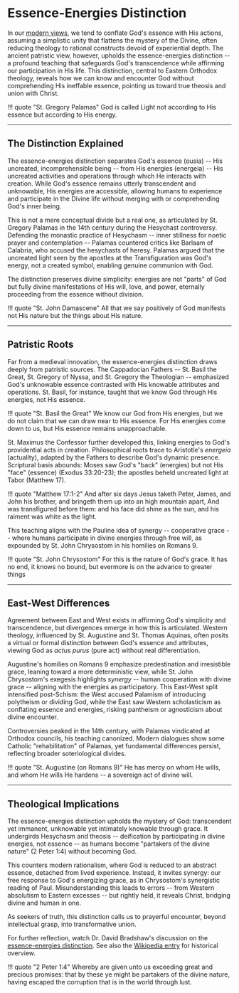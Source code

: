 # Essence-Energies Distinction

<!--
Lord Jesus Christ, Son of God
Have mercy on me, a sinner

Protect me from the evil one.
Enlighten my mind and my heart so that your wisdom may be revealed and articulated, all for your glory.

Lord Jesus Christ, Son of God
Have mercy on me, a sinner 
-->

In our [modern views](../modern-views/index.md), we tend to conflate God's essence with His actions, assuming a simplistic unity that flattens the mystery of the Divine, often reducing theology to rational constructs devoid of experiential depth. 
The ancient patristic view, however, upholds the essence-energies distinction -- a profound teaching that safeguards God's transcendence while affirming our participation in His life. 
This distinction, central to Eastern Orthodox theology, reveals how we can know and encounter God without comprehending His ineffable essence, pointing us toward true theosis and union with Christ.

!!! quote "St. Gregory Palamas"
    God is called Light not according to His essence but according to His energy.




---

## The Distinction Explained

The essence-energies distinction separates God's essence (ousia) -- His uncreated, incomprehensible being -- from His energies (energeia) -- His uncreated activities and operations through which He interacts with creation. 
While God's essence remains utterly transcendent and unknowable, His energies are accessible, allowing humans to experience and participate in the Divine life without merging with or comprehending God's inner being.

This is not a mere conceptual divide but a real one, as articulated by St. Gregory Palamas in the 14th century during the Hesychast controversy. 
Defending the monastic practice of Hesychasm -- inner stillness for noetic prayer and contemplation -- Palamas countered critics like Barlaam of Calabria, who accused the hesychasts of heresy. 
Palamas argued that the uncreated light seen by the apostles at the Transfiguration was God's energy, not a created symbol, enabling genuine communion with God.

The distinction preserves divine simplicity: energies are not "parts" of God but fully divine manifestations of His will, love, and power, eternally proceeding from the essence without division.

!!! quote "St. John Damascene"
    All that we say positively of God manifests not His nature but the things about His nature.




---

## Patristic Roots

Far from a medieval innovation, the essence-energies distinction draws deeply from patristic sources. 
The Cappadocian Fathers -- St. Basil the Great, St. Gregory of Nyssa, and St. Gregory the Theologian -- emphasized God's unknowable essence contrasted with His knowable attributes and operations. 
St. Basil, for instance, taught that we know God through His energies, not His essence.

!!! quote "St. Basil the Great"
    We know our God from His energies, but we do not claim that we can draw near to His essence. For His energies come down to us, but His essence remains unapproachable.

St. Maximus the Confessor further developed this, linking energies to God's providential acts in creation. 
Philosophical roots trace to Aristotle's *energeia* (actuality), adapted by the Fathers to describe God's dynamic presence. 
Scriptural basis abounds: Moses saw God's "back" (energies) but not His "face" (essence) (Exodus 33:20-23); the apostles beheld uncreated light at Tabor (Matthew 17).

!!! quote "Matthew 17:1-2"
    And after six days Jesus taketh Peter, James, and John his brother, and bringeth them up into an high mountain apart, And was transfigured before them: and his face did shine as the sun, and his raiment was white as the light.

This teaching aligns with the Pauline idea of synergy -- cooperative grace -- where humans participate in divine energies through free will, as expounded by St. John Chrysostom in his homilies on Romans 9.

!!! quote "St. John Chrysostom"
    For this is the nature of God's grace. It has no end, it knows no bound, but evermore is on the advance to greater things



---

## East-West Differences

Agreement between East and West exists in affirming God's simplicity and transcendence, but divergences emerge in how this is articulated. 
Western theology, influenced by St. Augustine and St. Thomas Aquinas, often posits a virtual or formal distinction between God's essence and attributes, viewing God as *actus purus* (pure act) without real differentiation.

Augustine's homilies on Romans 9 emphasize predestination and irresistible grace, leaning toward a more deterministic view, while St. John Chrysostom's exegesis highlights *synergy* -- human cooperation with divine grace -- aligning with the energies as participatory. 
This East-West split intensified post-Schism: the West accused Palamism of introducing polytheism or dividing God, while the East saw Western scholasticism as conflating essence and energies, risking pantheism or agnosticism about divine encounter.

Controversies peaked in the 14th century, with Palamas vindicated at Orthodox councils, his teaching canonized. 
Modern dialogues show some Catholic "rehabilitation" of Palamas, yet fundamental differences persist, reflecting broader soteriological divides.

!!! quote "St. Augustine (on Romans 9)"
    He has mercy on whom He wills, and whom He wills He hardens -- a sovereign act of divine will.




---

## Theological Implications

The essence-energies distinction upholds the mystery of God: transcendent yet immanent, unknowable yet intimately knowable through grace. 
It undergirds Hesychasm and theosis -- deification by participating in divine energies, not essence -- as humans become "partakers of the divine nature" (2 Peter 1:4) without becoming God.

This counters modern rationalism, where God is reduced to an abstract essence, detached from lived experience. 
Instead, it invites synergy: our free response to God's energizing grace, as in Chrysostom's synergistic reading of Paul. 
Misunderstanding this leads to errors -- from Western absolutism to Eastern excesses -- but rightly held, it reveals Christ, bridging divine and human in one.

As seekers of truth, this distinction calls us to prayerful encounter, beyond intellectual grasp, into transformative union.

For further reflection, watch Dr. David Bradshaw's discussion on the [essence-energies distinction](https://www.youtube.com/watch?v=-280DS1W4BU). 
See also the [Wikipedia entry](https://en.wikipedia.org/wiki/Essence%E2%80%93energies_distinction) for historical overview.

!!! quote "2 Peter 1:4"
    Whereby are given unto us exceeding great and precious promises: that by these ye might be partakers of the divine nature, having escaped the corruption that is in the world through lust.




